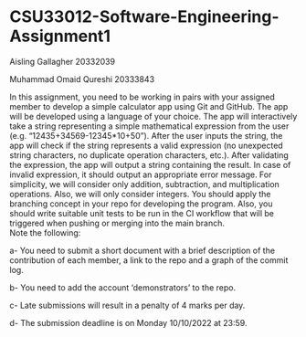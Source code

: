 # CSU33012-Software-Engineering-Assignment1

Aisling Gallagher 20332039

Muhammad Omaid Qureshi 20333843

In this assignment, you need to be working in pairs with your assigned member to develop a simple calculator app using Git and GitHub. The app will be developed using a language of your choice. The app will interactively take a string representing a simple mathematical expression from the user (e.g. “12435+34569-12345*10+50”). After the user inputs the string, the app will check if the string represents a valid expression (no unexpected string characters, no duplicate operation characters, etc.). After validating the expression, the app will output a string containing the result. In case of invalid expression, it should output an appropriate error message.  For simplicity, we will consider only addition, subtraction, and multiplication operations. Also, we will only consider integers. 
You should apply the branching concept in your repo for developing the program. Also, you should write suitable unit tests to be run in the CI workflow that will be triggered when pushing or merging into the main branch.  
Note the following:


a-	You need to submit a short document with a brief description of the contribution of each member, a link to the repo and a graph of the commit log.


b-	You need to add the account ‘demonstrators’ to the repo.


c-	Late submissions will result in a penalty of 4 marks per day.


d-	The submission deadline is on Monday 10/10/2022 at 23:59.
